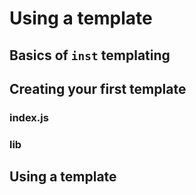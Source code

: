 # Using a template

## Basics of `inst` templating

## Creating your first template
### index.js
### lib

## Using a template